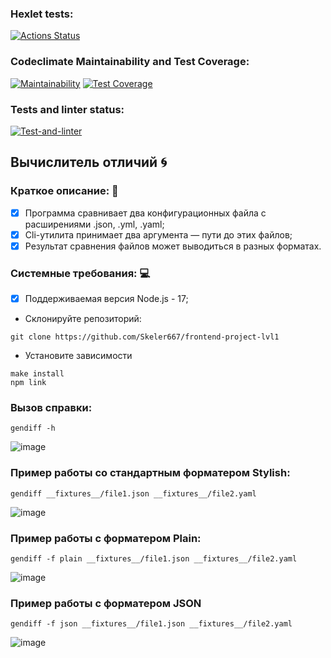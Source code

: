 ### Hexlet tests:
[![Actions Status](https://github.com/Skeler667/frontend-project-lvl2/workflows/hexlet-check/badge.svg)](https://github.com/Skeler667/frontend-project-lvl2/actions) 
### Codeclimate Maintainability and Test Coverage:
[![Maintainability](https://api.codeclimate.com/v1/badges/fdfec1f5969ded9b72bd/maintainability)](https://codeclimate.com/github/Skeler667/frontend-project-lvl2/maintainability)
[![Test Coverage](https://api.codeclimate.com/v1/badges/fdfec1f5969ded9b72bd/test_coverage)](https://codeclimate.com/github/Skeler667/frontend-project-lvl2/test_coverage)
### Tests and linter status:
[![Test-and-linter](https://github.com/Skeler667/frontend-project-lvl2/actions/workflows/main.yml/badge.svg?branch=main)](https://github.com/Skeler667/frontend-project-lvl2/actions/workflows/main.yml)

## Вычислитель отличий :cyclone:

### Краткое описание: :page_facing_up:

- [X] Программа сравнивает два конфигурационных файла с расширениями .json, .yml, .yaml;
- [X] Cli-утилита принимает два аргумента — пути до этих файлов;
- [X] Результат сравнения файлов может выводиться в разных форматах.

### Системные требования: :computer:

- [X] Поддерживаемая версия Node.js - 17;

- Склонируйте репозиторий:
```
git clone https://github.com/Skeler667/frontend-project-lvl1
```
- Установите зависимости
```
make install
npm link
```

### Вызов справки:
```
gendiff -h
```
![image](https://user-images.githubusercontent.com/85356853/191843809-ab735168-f472-43bd-bfc1-54b9bdf17941.png)

### Пример работы со стандартным форматером Stylish:
```
gendiff __fixtures__/file1.json __fixtures__/file2.yaml
```
![image](https://user-images.githubusercontent.com/85356853/191843929-4d10119a-5974-4d5b-8045-3e3d9d1717fa.png)

### Пример работы с форматером Plain:
```
gendiff -f plain __fixtures__/file1.json __fixtures__/file2.yaml
```
![image](https://user-images.githubusercontent.com/85356853/191844066-66166c06-4a07-4a68-bc81-eb614b6210e6.png)

### Пример работы с форматером JSON
```
gendiff -f json __fixtures__/file1.json __fixtures__/file2.yaml
```
![image](https://user-images.githubusercontent.com/85356853/191844128-5bced93c-36ec-4846-9fc4-e718a1a3e854.png)
